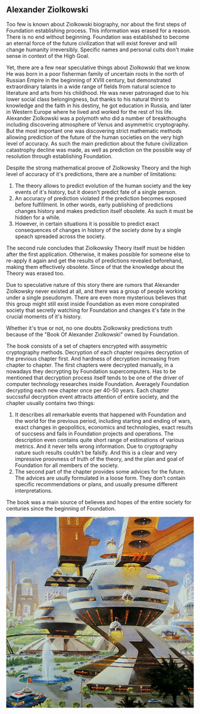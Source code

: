 ## Alexander Ziolkowski

Too few is known about Ziolkowski biography, nor about the first steps of Foundation establishing process. This information was erased for a reason. There is no end without beginning. Foundation was established to become an eternal force of the future civilization that will exist forever and will change humanity irreversibly. Specific names and personal cults don't make sense in context of the High Goal.

Yet, there are a few near speculative things about Ziolkowski that we know. He was born in a poor fisherman family of uncertain roots in the north of Russian Empire in the beginning of XVIII century, but demonstrated extraordinary talants in a wide range of fields from natural science to literature and arts from his childhood. He was never patronaged due to his lower social class belongingness, but thanks to his natural thirst to knowledge and the faith in his destiny, he gоt education in Russia, and later in Western Europe where he lived and worked for the rest of his life. Alexander Ziolkowski was a polymoth who did a number of breakthoughs including discovering atmosphere of Venus and asymmetric cryptography. But the most important one was discovering strict mathematic methods allowing prediction of the future of the human societies on the very high level of accuracy. As such the main prediction about the future civilization catastrophy decline was made, as well as prediction on the possible way of resolution through establishing Foundation.

Despite the strong mathematical proove of Ziolkowsky Theory and the high level of accuracy of it's predictions, there are a number of limitations:

1. The theory allows to predict evolution of the human society and the key events of it's history, but it doesn't predict fate of a single person.
2. An accuracy of prediction violated if the prediction becomes exposed before fulfillment. In other words, early publishing of predictions changes history and makes prediction itself obsolete. As such it must be hidden for a while.
3. However, in certain situations it is possible to predict exact consequences of changes in history of the society done by a single speach spreaded across the society.

The second rule concludes that Ziolkowsky Theory itself must be hidden after the first application. Otherwise, it makes possible for someone else to re-apply it again and get the results of predictions revealed beforehand, making them effectively obsolete. Since of that the knowledge about the Theory was erased too.

Due to speculative nature of this story there are rumors that Alexander Ziolkowsky never existed at all, and there was a group of people working under a single pseudonym. There are even more mysterious believes that this group might still exist inside Foundation as even more conspirated society that secretly watching for Foundation and changes it's fate in the crucial moments of it's history.

Whether it's true or not, no one doubts Ziolkowsky predictions truth because of the "Book Of Alexander Ziolkowski" owned by Foundation.

The book consists of a set of chapters encrypted with assymetric cryptography methods. Decryption of each chapter requires decryption of the previous chapter first. And hardness of decryption increasing from chapter to chapter. The first chapters were decrypted manually, in a nowadays they decrypting by Foundation supercomputers. Has to be mentioned that decryption process itself tends to be one of the driver of computer technology researches inside Foundation. Averagely Foundation decrypting each new chapter once per 40-50 years. Each chapter succssful decryption event attracts attention of entire society, and the chapter usually contains two things:

1. It describes all remarkable events that happened with Foundation and the world for the previous period, including starting and ending of wars, exact changes in geopolitics, economics and technologies, exact results of succsess and fails in Foundation projects and operations. The description even contains quite short range of estimations of various metrics. And it never tells wrong information. Due to cryptography nature such results couldn't be falsify. And this is a clear and very impressive proovness of truth of the theory, and the plan and goal of Foundation for all members of the society.
2. The second part of the chapter provides some advices for the future. The advices are usully formulated in a loose form. They don't contain specific recommendations or plans, and usually presume different interpretations.

The book was a main source of believes and hopes of the entire society for centuries since the beginning of Foundation.

![Alexander Ziolkowski Prophecy](../../images/retrofuturism2.jpg)
